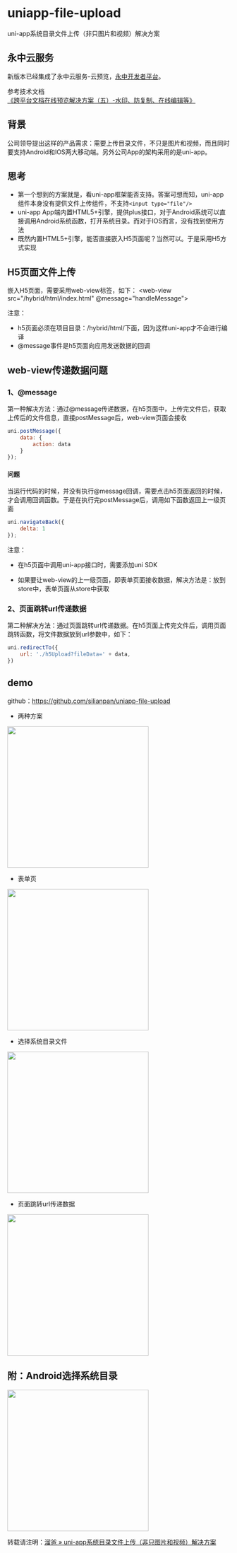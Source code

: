 # uniapp-file-upload
uni-app系统目录文件上传（非只图片和视频）解决方案

## 永中云服务

新版本已经集成了永中云服务-云预览，[永中开发者平台](https://open.yozocloud.cn/)。

参考技术文档[《跨平台文档在线预览解决方案（五）-水印、防复制、在线编辑等》]()

## 背景
公司领导提出这样的产品需求：需要上传目录文件，不只是图片和视频，而且同时要支持Android和IOS两大移动端。另外公司App的架构采用的是uni-app。

## 思考
* 第一个想到的方案就是，看uni-app框架能否支持。答案可想而知，uni-app组件本身没有提供文件上传组件，不支持```<input type="file"/>```
* uni-app App端内置HTML5+引擎，提供plus接口，对于Android系统可以直接调用Android系统函数，打开系统目录。而对于IOS而言，没有找到使用方法
* 既然内置HTML5+引擎，能否直接嵌入H5页面呢？当然可以。于是采用H5方式实现

## H5页面文件上传
嵌入H5页面，需要采用web-view标签，如下：
<web-view src="/hybrid/html/index.html" @message="handleMessage"></web-view>

注意：
* h5页面必须在项目目录：/hybrid/html/下面，因为这样uni-app才不会进行编译
* @message事件是h5页面向应用发送数据的回调

## web-view传递数据问题
### 1、@message
第一种解决方法：通过@message传递数据，在h5页面中，上传完文件后，获取上传后的文件信息，直接postMessage后，web-view页面会接收
```js
uni.postMessage({
	data: {
		action: data
	}
});
```
#### 问题
当运行代码的时候，并没有执行@message回调，需要点击h5页面返回的时候，才会调用回调函数。于是在执行完postMessage后，调用如下函数返回上一级页面
```js
uni.navigateBack({
	delta: 1
});
```

注意：
* 在h5页面中调用uni-app接口时，需要添加uni SDK
<script type="text/javascript" src="https://js.cdn.aliyun.dcloud.net.cn/dev/uni-app/uni.webview.1.5.1.js"></script>

* 如果要让web-view的上一级页面，即表单页面接收数据，解决方法是：放到store中，表单页面从store中获取

### 2、页面跳转url传递数据
第二种解决方法：通过页面跳转url传递数据。在h5页面上传完文件后，调用页面跳转函数，将文件数据放到url参数中，如下：
```js
uni.redirectTo({
	url: './h5Upload?fileData=' + data,
})
```

## demo
github：https://github.com/silianpan/uniapp-file-upload

* 两种方案

<img src="http://silianpan.cn/wp-content/uploads/2019/09/fc333860ebc49b6db159e08a6e29fcb4.png" width="320" />

* 表单页

<img src="http://silianpan.cn/wp-content/uploads/2019/09/7e35411c5ad85b57534e68ee68b77158.png" width="320" />

* 选择系统目录文件

<img src="http://silianpan.cn/wp-content/uploads/2019/09/553e4abb905801436d341747342c0288.png" width="320" />

* 页面跳转url传递数据

<img src="http://silianpan.cn/wp-content/uploads/2019/09/7f4c2261bc4b102262d855b0359ce3d4.png" width="320" />

## 附：Android选择系统目录
<img src="http://silianpan.cn/wp-content/uploads/2019/09/ac3a52f7fd7c907c9058019354853d44.png" width="320" />

转载请注明：[溜爸 » uni-app系统目录文件上传（非只图片和视频）解决方案](http://silianpan.cn/index.php/2019/09/22/uniapp_file_upload/)
